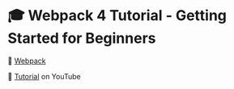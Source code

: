 # :mortar_board: Webpack 4 Tutorial - Getting Started for Beginners

:link: [Webpack](https://webpack.js.org/)

:beginner: [Tutorial](https://www.youtube.com/watch?v=TzdEpgONurw) on YouTube
